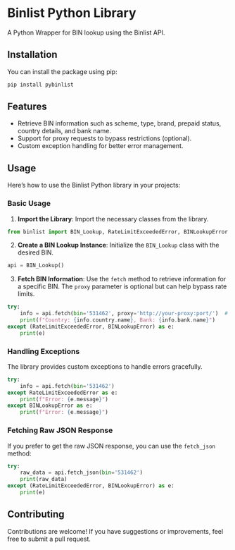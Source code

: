 # Binlist Python Library

A Python Wrapper for BIN lookup using the Binlist API.

## Installation

You can install the package using pip:

```bash
pip install pybinlist
```

## Features

- Retrieve BIN information such as scheme, type, brand, prepaid status, country details, and bank name.
- Support for proxy requests to bypass restrictions (optional).
- Custom exception handling for better error management.

## Usage

Here’s how to use the Binlist Python library in your projects:

### Basic Usage

1. **Import the Library**: Import the necessary classes from the library.

```python
from binlist import BIN_Lookup, RateLimitExceededError, BINLookupError
```

2. **Create a BIN Lookup Instance**: Initialize the `BIN_Lookup` class with the desired BIN.

```python
api = BIN_Lookup()
```

3. **Fetch BIN Information**: Use the `fetch` method to retrieve information for a specific BIN. The `proxy` parameter is optional but can help bypass rate limits.

```python
try:
    info = api.fetch(bin='531462', proxy='http://your-proxy:port/')  # Proxy is optional
    print(f"Country: {info.country.name}, Bank: {info.bank.name}")
except (RateLimitExceededError, BINLookupError) as e:
    print(e)
```

### Handling Exceptions

The library provides custom exceptions to handle errors gracefully.

```python
try:
    info = api.fetch(bin='531462')
except RateLimitExceededError as e:
    print(f"Error: {e.message}")
except BINLookupError as e:
    print(f"Error: {e.message}")
```

### Fetching Raw JSON Response

If you prefer to get the raw JSON response, you can use the `fetch_json` method:

```python
try:
    raw_data = api.fetch_json(bin='531462')
    print(raw_data)
except (RateLimitExceededError, BINLookupError) as e:
    print(e)
```

## Contributing

Contributions are welcome! If you have suggestions or improvements, feel free to submit a pull request.